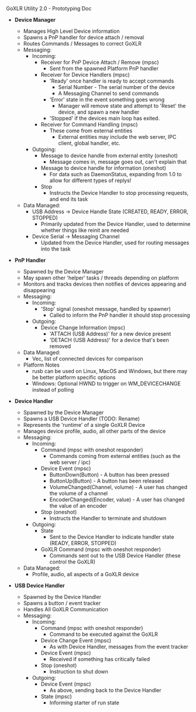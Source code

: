 GoXLR Utility 2.0 - Prototyping Doc

- **Device Manager**
    - Manages High Level Device information
    - Spawns a PnP handler for device attach / removal
    - Routes Commands / Messages to correct GoXLR
    - Messaging:
        - Incoming:
            - Receiver for PnP Device Attach / Remove (mpsc)
                - Sent from the spawned Platform PnP handler
            - Receiver for Device Handlers (mpsc)
                - 'Ready' once handler is ready to accept commands
                    - Serial Number - The serial number of the device
                    - A Messaging Channel to send commands
                - 'Error' state in the event something goes wrong
                    - Manager will remove state and attempt to 'Reset' the device, and spawn a new handler
                - 'Stopped' if the devices main loop has exited.
            - Receiver for Command Handling (mpsc)
                - These come from external entities
                    - External entities may include the web server, IPC client, global handler, etc.
        - Outgoing:
            - Message to device handle from external entity (oneshot)
                - Message comes in, message goes out, can't explain that
            - Message to device handle for information (oneshot)
                - For data such as DaemonStatus, expanding from 1.0 to allow for different types of replys!
            - Stop
                - Instructs the Device Handler to stop processing requests, and end its task
    - Data Managed:
        - USB Address -> Device Handle State (CREATED, READY, ERROR, STOPPED)
            - Primarily updated from the Device Handler, used to determine whether things like reinit are needed
        - Device Serial -> Messaging Channel
            - Updated from the Device Handler, used for routing messages into the task


- **PnP Handler**
    - Spawned by the Device Manager
    - May spawn other 'helper' tasks / threads depending on platform
    - Monitors and tracks devices then notifies of devices appearing and disappearing
    - Messaging:
        - Incoming:
            - 'Stop' signal (oneshot message, handled by spawner)
                - Called to inform the PnP handler it should stop processing
        - Outgoing:
            - Device Change Information (mpsc)
                - 'ATTACH (USB Address)' for a new device present
                - 'DETACH (USB Address)' for a device that's been removed
    - Data Managed:
        - Vec<USB Address>, list of connected devices for comparison
    - Platform Notes
        - rusb can be used on Linux, MacOS and Windows, but there may be better platform specific options
        - Windows: Optional HWND to trigger on WM_DEVICECHANGE instead of polling


- **Device Handler**
    - Spawned by the Device Manager
    - Spawns a USB Device Handler (TODO: Rename)
    - Represents the 'runtime' of a single GoXLR Device
    - Manages device profile, audio, all other parts of the device
    - Messaging:
        - Incoming:
            - Command (mpsc with oneshot responder)
                - Commands coming from external entities (such as the web server / ipc)
            - Device Event (mpsc)
                - ButtonDown(Button) - A button has been pressed
                - ButtonUp(Button) - A button has been released
                - VolumeChanged(Channel, volume) - A user has changed the volume of a channel
                - EncoderChanged(Encoder, value) - A user has changed the value of an encoder
            - Stop (oneshot)
                - Instructs the Handler to terminate and shutdown
        - Outgoing:
            - State
                - Sent to the Device Handler to indicate handler state (READY, ERROR, STOPPED)
            - GoXLR Command (mpsc with oneshot responder)
                - Commands sent out to the USB Device Handler (these control the GoXLR)
    - Data Managed:
        - Profile, audio, all aspects of a GoXLR device


- **USB Device Handler**
    - Spawned by the Device Handler
    - Spawns a button / event tracker
    - Handles All GoXLR Communication
    - Messaging:
        - Incoming:
            - Command (mpsc with oneshot responder)
                - Command to be executed against the GoXLR
            - Device Change Event (mpsc)
                - As with Device Handler, messages from the event tracker
            - Device Event (mpsc)
                - Received if something has critically failed
            - Stop (oneshot)
                - Instruction to shut down
        - Outgoing:
            - Device Event (mpsc)
                - As above, sending back to the Device Handler
            - State (mpsc)
                - Informing starter of run state
 